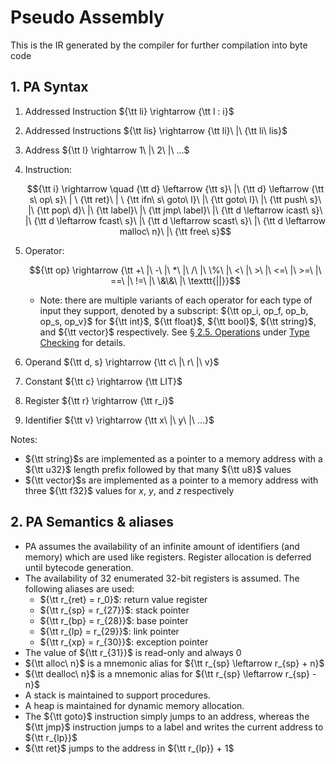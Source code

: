 # Pseudo Assembly

This is the IR generated by the compiler for further compilation into byte code

## 1. PA Syntax

[//]: # (Todo: can values be casted to bools?)

1. Addressed Instruction ${\tt li} \rightarrow {\tt l : i}$
2. Addressed Instructions ${\tt lis} \rightarrow {\tt li}\ |\ {\tt li\ lis}$
3. Address ${\tt l} \rightarrow 1\ |\ 2\ |\ ...$
4. Instruction:

    $${\tt i} \rightarrow \quad {\tt d} \leftarrow {\tt s}\ |\ {\tt d} \leftarrow {\tt s\ op\ s}\ | \ {\tt ret}\ | \ {\tt ifn\ s\ goto\ l}\ |\ {\tt goto\ l}\ |\ {\tt push\ s}\ |\ {\tt pop\ d}\ |\ {\tt label}\ |\ {\tt jmp\ label}\ |\ {\tt d \leftarrow icast\ s}\ |\ {\tt d \leftarrow fcast\ s}\ |\ {\tt d \leftarrow scast\ s}\ |\ {\tt d \leftarrow malloc\ n}\ |\ {\tt free\ s}$$

5. Operator:

    $${\tt op} \rightarrow {\tt +\ |\ -\ |\ *\ |\ /\ |\ \%\ |\ <\ |\ >\ |\ <=\ |\ >=\ |\ ==\ |\ !=\ |\ \&\&\ |\ \texttt{||}}$$

    - Note: there are multiple variants of each operator for each type of input they support, denoted by a subscript: ${\tt op_i, op_f, op_b, op_s, op_v}$ for ${\tt int}$, ${\tt float}$, ${\tt bool}$, ${\tt string}$, and ${\tt vector}$ respectively. See [§ 2.5. Operations](../../static/xs_type_chk/#25-operations "Type Checking > Operations") under [Type Checking](../../static/xs_type_chk/) for details.

6. Operand ${\tt d, s} \rightarrow {\tt c\ |\ r\ |\ v}$
7. Constant ${\tt c} \rightarrow {\tt LIT}$
8. Register ${\tt r} \rightarrow {\tt r_i}$
9. Identifier ${\tt v} \rightarrow {\tt x\ |\ y\ |\ ...}$

[//]: # (todo: can XS do unicode?)
Notes:

- ${\tt string}$s are implemented as a pointer to a memory address with a ${\tt u32}$ length prefix followed by that many ${\tt u8}$ values
- ${\tt vector}$s are implemented as a pointer to a memory address with three ${\tt f32}$ values for $x$, $y$, and $z$ respectively

## 2. PA Semantics & aliases

- PA assumes the availability of an infinite amount of identifiers (and memory) which are used like registers. Register allocation is deferred until bytecode generation.
- The availability of 32 enumerated 32-bit registers is assumed. The following aliases are used:
  - ${\tt r_{ret} = r_0}$: return value register
  - ${\tt r_{sp} = r_{27}}$: stack pointer
  - ${\tt r_{bp} = r_{28}}$: base pointer
  - ${\tt r_{lp} = r_{29}}$: link pointer
  - ${\tt r_{xp} = r_{30}}$: exception pointer
- The value of ${\tt r_{31}}$ is read-only and always $0$
- ${\tt alloc\ n}$ is a mnemonic alias for ${\tt r_{sp} \leftarrow r_{sp} + n}$
- ${\tt dealloc\ n}$ is a mnemonic alias for ${\tt r_{sp} \leftarrow r_{sp} - n}$
- A stack is maintained to support procedures.
- A heap is maintained for dynamic memory allocation.
- The ${\tt goto}$ instruction simply jumps to an address, whereas the ${\tt jmp}$ instruction jumps to a label and writes the current address to ${\tt r_{lp}}$
- ${\tt ret}$ jumps to the address in ${\tt r_{lp}} + 1$